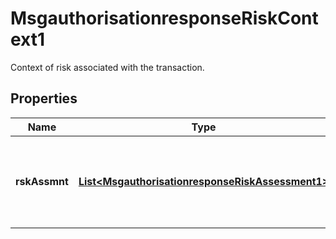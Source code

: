 

# MsgauthorisationresponseRiskContext1

Context of risk associated with the transaction.

## Properties

| Name | Type | Description | Notes |
|------------ | ------------- | ------------- | -------------|
|**rskAssmnt** | [**List&lt;MsgauthorisationresponseRiskAssessment1&gt;**](MsgauthorisationresponseRiskAssessment1.md) | Indicates to the card issuer the level of risk associated with the transaction. |  [optional] |



